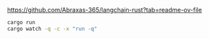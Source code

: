 https://github.com/Abraxas-365/langchain-rust?tab=readme-ov-file

```sh
cargo run 
cargo watch -q -c -x "run -q"

```